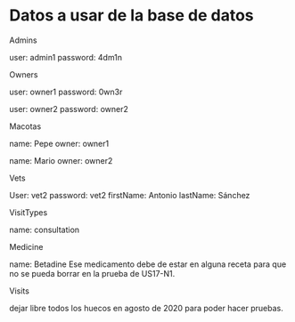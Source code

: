 # Datos a usar de la base de datos

Admins

user: admin1
password: 4dm1n



Owners

user: owner1
password: 0wn3r

user: owner2
password: owner2



Macotas

name: Pepe
owner: owner1

name: Mario
owner: owner2



Vets

User: vet2
password: vet2
firstName: Antonio
lastName: Sánchez



VisitTypes

name: consultation



Medicine

name: Betadine
Ese medicamento debe de estar en alguna receta para que no se pueda borrar en la prueba de US17-N1.



Visits

dejar libre todos los huecos en agosto de 2020 para poder hacer pruebas.

